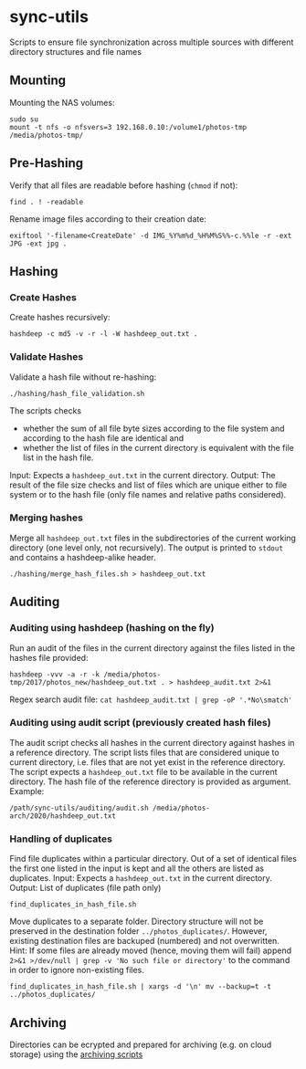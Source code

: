 # sync-utils
Scripts to ensure file synchronization across multiple sources with different directory structures and file names


## Mounting

Mounting the NAS volumes:
```
sudo su
mount -t nfs -o nfsvers=3 192.168.0.10:/volume1/photos-tmp /media/photos-tmp/
```

## Pre-Hashing

Verify that all files are readable before hashing (`chmod` if not):
```
find . ! -readable
```

Rename image files according to their creation date:
```
exiftool '-filename<CreateDate' -d IMG_%Y%m%d_%H%M%S%%-c.%%le -r -ext JPG -ext jpg .
```

## Hashing

### Create Hashes
Create hashes recursively:
```
hashdeep -c md5 -v -r -l -W hashdeep_out.txt .
```

### Validate Hashes
Validate a hash file without re-hashing:
```
./hashing/hash_file_validation.sh
```
The scripts checks

* whether the sum of all file byte sizes according to the file system and according to the hash file are identical and
* whether the list of files in the current directory is equivalent with the file list in the hash file.

Input: Expects a `hashdeep_out.txt` in the current directory.
Output: The result of the file size checks and list of files which are unique either to file system or to the hash file (only file names and relative paths considered).

### Merging hashes
Merge all `hashdeep_out.txt` files in the subdirectories of the current working directory (one level only, not recursively). The output is printed to `stdout` and contains a hashdeep-alike header.
```
./hashing/merge_hash_files.sh > hashdeep_out.txt
```

## Auditing

### Auditing using hashdeep (hashing on the fly)

Run an audit of the files in the current directory against the files listed in the hashes file provided:
```
hashdeep -vvv -a -r -k /media/photos-tmp/2017/photos_new/hashdeep_out.txt . > hashdeep_audit.txt 2>&1
```

Regex search audit file: `cat hashdeep_audit.txt | grep -oP '.*No\smatch'`

### Auditing using audit script (previously created hash files)

The audit script checks all hashes in the current directory against hashes in a reference directory. The script lists files that are considered unique to current directory, i.e. files that are not yet exist in the reference directory. The script expects a `hashdeep_out.txt` file to be available in the current directory. The hash file of the reference directory is provided as argument. Example:

```/path/sync-utils/auditing/audit.sh /media/photos-arch/2020/hashdeep_out.txt```


### Handling of duplicates

Find file duplicates within a particular directory. Out of a set of identical files the first one listed in the input is kept and all the others are listed as duplicates.
Input: Expects a `hashdeep_out.txt` in the current directory.
Output: List of duplicates (file path only)
```
find_duplicates_in_hash_file.sh
```

Move duplicates to a separate folder. Directory structure will not be preserved in the destination folder `../photos_duplicates/`. However, existing destination files are backuped (numbered) and not overwritten. Hint: If some files are already moved (hence, moving them will fail) append `2>&1 >/dev/null | grep -v 'No such file or directory'` to the command in order to ignore non-existing files.
```
find_duplicates_in_hash_file.sh | xargs -d '\n' mv --backup=t -t ../photos_duplicates/
```

## Archiving

Directories can be ecrypted and prepared for archiving (e.g. on cloud storage) using the [archiving scripts](archiving/)
